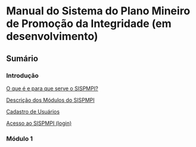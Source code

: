 # **Manual do Sistema do Plano Mineiro de Promoção da Integridade (em desenvolvimento)** #

## Sumário

### **Introdução**

[O que é e para que serve o SISPMPI?](https://github.com/thomazanderson/sispmpi_manual/blob/master/Introducao.md)

[Descrição dos Módulos do SISPMPI](https://github.com/thomazanderson/sispmpi_manual/blob/master/modulos.md)

[Cadastro de Usuários](https://github.com/thomazanderson/sispmpi_manual/blob/master/cadastros.md)

[Acesso ao SISPMPI (login)](https://github.com/thomazanderson/sispmpi_manual/blob/master/login.md)


### **Módulo 1**

